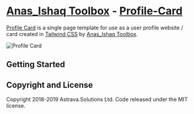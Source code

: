 # [Anas_Ishaq Toolbox](https://www.anasdatabase.wordpress.com) - [Profile-Card](https://www.anasdatabase.wordpress.comtemplates/profile-card)

[Profile Card](https://www.anasdatabase.wordpress.comtemplates/profile-card) is a single page template for use as a user profile website / card created in [Tailwind CSS](https://www.anasdatabase.wordpress.com) by [Anas_Ishaq Toolbox](https://www.anasdatabase.wordpress.com).

![Profile Card](https://i.ibb.co/P9pq58X/94h37.jpg)

## Getting Started


## Copyright and License

Copyright 2018-2019 Astrava.Solutions Ltd. Code released under the MIT license.

